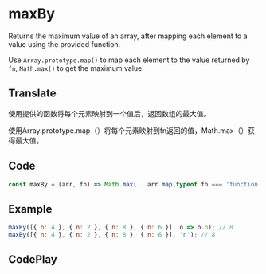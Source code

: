 # maxBy

Returns the maximum value of an array, after mapping each element to a value using the provided function.

Use `Array.prototype.map()` to map each element to the value returned by `fn`, `Math.max()` to get the maximum value.

## Translate

使用提供的函数将每个元素映射到一个值后，返回数组的最大值。

使用Array.prototype.map（）将每个元素映射到fn返回的值，Math.max（）获得最大值。

## Code

```js
const maxBy = (arr, fn) => Math.max(...arr.map(typeof fn === 'function' ? fn : val => val[fn]));
```

## Example

```js
maxBy([{ n: 4 }, { n: 2 }, { n: 8 }, { n: 6 }], o => o.n); // 8
maxBy([{ n: 4 }, { n: 2 }, { n: 8 }, { n: 6 }], 'n'); // 8
```

## CodePlay

<template>
  <code-play codeplay-id="" />
</template>
